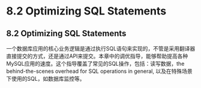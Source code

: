 # 8.2 Optimizing SQL Statements            

## 8.2 Optimizing SQL Statements            

一个数据库应用的核心业务逻辑是通过执行SQL语句来实现的，不管是采用翻译器直接提交的方式，还是通过API来提交。本章中的调优指导，能够帮助提高各种MySQL应用的速度。这个指导覆盖了常见的SQL操作，包括：读写数据，the behind-the-scenes overhead for SQL operations in general, 以及在特殊场景下使用的SQL，如数据库监控等。